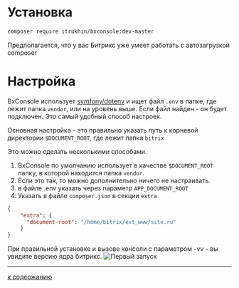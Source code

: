 # Установка
```bash
composer require itrukhin/bxconsole:dev-master
```
Предполагается, что у вас Битрикс уже умеет работать с автозагрузкой composer

# Настройка
BxConsole использует [symfony/dotenv](https://github.com/symfony/dotenv) и ищет файл `.env` в папке,
где лежит папка `vendor`, или на уровень выше. 
Если файл найден - он будет подключен. Это самый удобный способ настроек.

Основная настройка - это правильно указать путь к корневой директории `$DOCUMENT_ROOT`, где лежит папка `bitrix`

Это можно сделать несколькими способами.

1. BxConsole по умолчанию использует в качестве `$DOCUMENT_ROOT` папку, в которой находится папка `vendor`. 
2. Если это так, то можно дополнительно ничего не настраивать.
3. в файле .env указать через параметр `APP_DOCUMENT_ROOT`
4. Указать в файле `composer.json` в секции `extra`
```json
{
    "extra": {
      "document-root": "/home/bitrix/ext_www/site.ru"
    }
}
```
При правильной установке и вызове консоли с параметром -vv - вы увидите версию ядра битрикс.
![Первый запуск](https://raw.githubusercontent.com/itrukhin/bxconsole/master/doc/img/first_run.png)

---
[к содержанию](README.md)